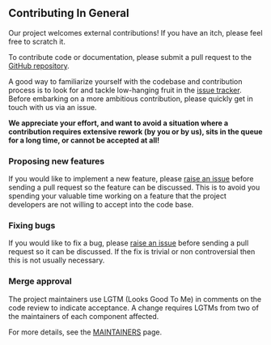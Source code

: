 ## Contributing In General
Our project welcomes external contributions! If you have an itch, please feel free to scratch it.


To contribute code or documentation, please submit a pull request to the [GitHub repository](https://github.com/ibm/container-service-getting-started-wt/). 

A good way to familiarize yourself with the codebase and contribution process is to look for and tackle low-hanging fruit in the [issue tracker](https://github.com/ibm/container-service-getting-started-wt/issues). Before embarking on a more ambitious contribution, please quickly get in touch with us via an issue. 

**We appreciate your effort, and want to avoid a situation where a contribution requires extensive rework (by you or by us), sits in the queue for a long time, or cannot be accepted at all!**

### Proposing new features

If you would like to implement a new feature, please [raise an issue](https://github.com/ibm/container-service-getting-started-wt/issues) before sending a pull request so the feature can be discussed.
This is to avoid you spending your valuable time working on a feature that the project developers are not willing to accept into the code base.

### Fixing bugs

If you would like to fix a bug, please [raise an issue](https://github.com/ibm/container-service-getting-started-wt/issues) before sending a pull request so it can be discussed.
If the fix is trivial or non controversial then this is not usually necessary.

### Merge approval

The project maintainers use LGTM (Looks Good To Me) in comments on the code review to
indicate acceptance. A change requires LGTMs from two of the maintainers of each
component affected. 

For more details, see the [MAINTAINERS](MAINTAINERS) page.

